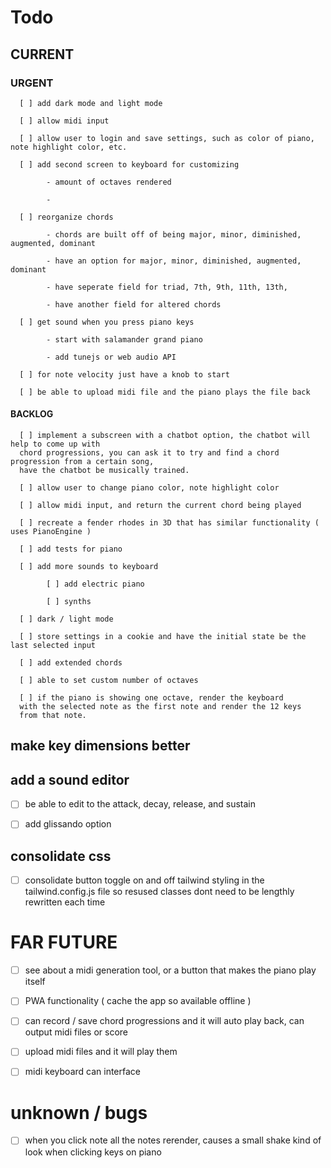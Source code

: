 # Todo

## CURRENT

### URGENT

      [ ] add dark mode and light mode

      [ ] allow midi input

      [ ] allow user to login and save settings, such as color of piano, note highlight color, etc.

      [ ] add second screen to keyboard for customizing

            - amount of octaves rendered

            -

      [ ] reorganize chords

            - chords are built off of being major, minor, diminished, augmented, dominant

            - have an option for major, minor, diminished, augmented, dominant

            - have seperate field for triad, 7th, 9th, 11th, 13th,

            - have another field for altered chords

      [ ] get sound when you press piano keys

            - start with salamander grand piano

            - add tunejs or web audio API

      [ ] for note velocity just have a knob to start

      [ ] be able to upload midi file and the piano plays the file back

#### BACKLOG

      [ ] implement a subscreen with a chatbot option, the chatbot will help to come up with
      chord progressions, you can ask it to try and find a chord progression from a certain song,
      have the chatbot be musically trained.

      [ ] allow user to change piano color, note highlight color

      [ ] allow midi input, and return the current chord being played

      [ ] recreate a fender rhodes in 3D that has similar functionality ( uses PianoEngine )

      [ ] add tests for piano

      [ ] add more sounds to keyboard

            [ ] add electric piano

            [ ] synths

      [ ] dark / light mode

      [ ] store settings in a cookie and have the initial state be the last selected input

      [ ] add extended chords

      [ ] able to set custom number of octaves

      [ ] if the piano is showing one octave, render the keyboard
      with the selected note as the first note and render the 12 keys
      from that note.

## make key dimensions better

## add a sound editor

- [ ] be able to edit to the attack, decay, release, and sustain

- [ ] add glissando option

## consolidate css

- [ ] consolidate button toggle on and off tailwind styling in the tailwind.config.js file so resused classes dont need to be lengthly rewritten each time

# FAR FUTURE

- [ ] see about a midi generation tool, or a button that makes the piano play itself

- [ ] PWA functionality ( cache the app so available offline )

- [ ] can record / save chord progressions and it will auto play back, can output midi files or score

- [ ] upload midi files and it will play them

- [ ] midi keyboard can interface

# unknown / bugs

- [ ] when you click note all the notes rerender, causes a small shake kind of look when clicking keys on piano
